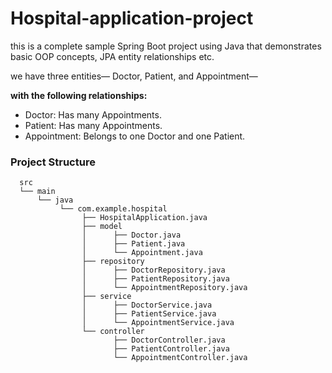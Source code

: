 # Hospital-application-project
this is a complete sample Spring Boot project using Java that demonstrates basic OOP concepts, JPA entity relationships etc.

we have three entities—  Doctor, Patient, and Appointment—

 **with the following relationships:**

- Doctor: Has many Appointments.
- Patient: Has many Appointments.
- Appointment: Belongs to one Doctor and one Patient.

### **Project Structure**
      src
      └── main
          └── java
               └── com.example.hospital
                    ├── HospitalApplication.java
                    ├── model
                    │      ├── Doctor.java
                    │      ├── Patient.java
                    │      └── Appointment.java
                    ├── repository
                    │      ├── DoctorRepository.java
                    │      ├── PatientRepository.java
                    │      └── AppointmentRepository.java
                    ├── service
                    │      ├── DoctorService.java
                    │      ├── PatientService.java
                    │      └── AppointmentService.java
                    └── controller
                           ├── DoctorController.java
                           ├── PatientController.java
                           └── AppointmentController.java
